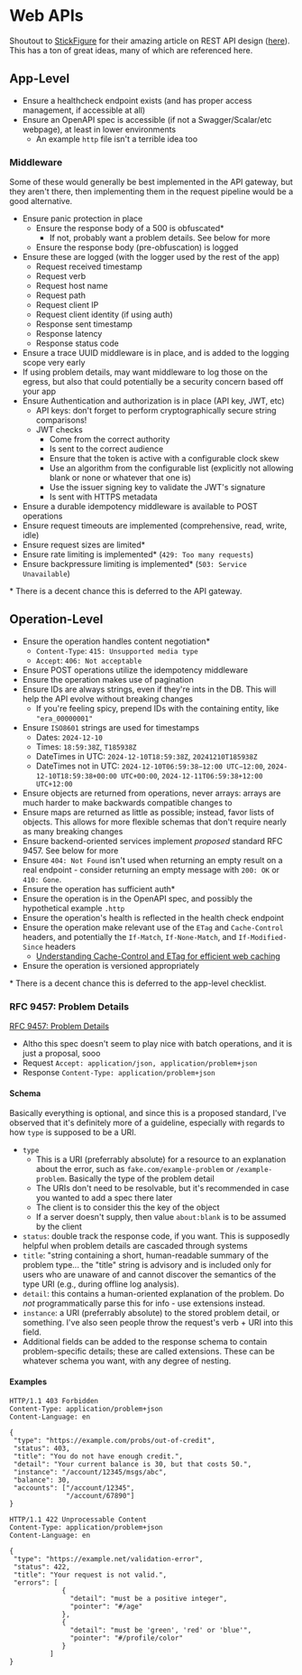 # Web APIs

Shoutout to [StickFigure](https://github.com/stickfigure) for their amazing
article on REST API design
([here](https://github.com/stickfigure/blog/wiki/How-to-%28and-how-not-to%29-design-REST-APIs)).
This has a ton of great ideas, many of which are referenced here.

## App-Level

- Ensure a healthcheck endpoint exists (and has proper access management, if
accessible at all)
- Ensure an OpenAPI spec is accessible (if not a Swagger/Scalar/etc webpage), at
least in lower environments
    - An example `http` file isn't a terrible idea too

### Middleware

Some of these would generally be best implemented in the API gateway, but they
aren't there, then implementing them in the request pipeline would be a good
alternative.

- Ensure panic protection in place
    - Ensure the response body of a 500 is obfuscated*
        - If not, probably want a problem details. See below for more
    - Ensure the response body (pre-obfuscation) is logged
- Ensure these are logged (with the logger used by the rest of the app)
    - Request received timestamp
    - Request verb
    - Request host name
    - Request path
    - Request client IP
    - Request client identity (if using auth)
    - Response sent timestamp
    - Response latency
    - Response status code
- Ensure a trace UUID middleware is in place, and is added to the logging scope
very early
- If using problem details, may want middleware to log those on the egress, but
  also that could potentially be a security concern based off your app
- Ensure Authentication and authorization is in place (API key, JWT, etc)
    - API keys: don't forget to perform cryptographically secure string comparisons!
    - JWT checks
        - Come from the correct authority
        - Is sent to the correct audience
        - Ensure that the token is active with a configurable clock skew
        - Use an algorithm from the configurable list (explicitly not allowing
        blank or none or whatever that one is)
        - Use the issuer signing key to validate the JWT's signature
        - Is sent with HTTPS metadata
- Ensure a durable idempotency middleware is available to POST operations
- Ensure request timeouts are implemented (comprehensive, read, write, idle)
- Ensure request sizes are limited*
- Ensure rate limiting is implemented* (`429: Too many requests`)
- Ensure backpressure limiting is implemented* (`503: Service Unavailable`)

\* There is a decent chance this is deferred to the API gateway.

## Operation-Level

- Ensure the operation handles content negotiation*
    - `Content-Type`: `415: Unsupported media type`
    - `Accept`: `406: Not acceptable`
- Ensure POST operations utilize the idempotency middleware
- Ensure the operation makes use of pagination
- Ensure IDs are always strings, even if they're ints in the DB. This will help
the API evolve without breaking changes
    - If you're feeling spicy, prepend IDs with the containing entity, like
    `"era_00000001"`
- Ensure `ISO8601` strings are used for timestamps
    - Dates: `2024-12-10`
    - Times: `18:59:38Z`, `T185938Z`
    - DateTimes in UTC: `2024-12-10T18:59:38Z`, `20241210T185938Z`
    - DateTimes not in UTC: `2024-12-10T06:59:38−12:00 UTC−12:00`,
    `2024-12-10T18:59:38+00:00 UTC+00:00`, `2024-12-11T06:59:38+12:00 UTC+12:00`
- Ensure objects are returned from operations, never arrays: arrays are much
harder to make backwards compatible changes to
- Ensure maps are returned as little as possible; instead, favor lists of
objects. This allows for more flexible schemas that don't require nearly as many
breaking changes
- Ensure backend-oriented services implement *proposed* standard RFC 9457. See
below for more
- Ensure `404: Not Found` isn't used when returning an empty result on a real
endpoint - consider returning an empty message with `200: OK` or `410: Gone`.
- Ensure the operation has sufficient auth*
- Ensure the operation is in the OpenAPI spec, and possibly the hypothetical
example `.http`
- Ensure the operation's health is reflected in the health check endpoint
- Ensure the operation make relevant use of the `ETag` and `Cache-Control`
headers, and potentially the `If-Match`, `If-None-Match`, and
`If-Modified-Since` headers
    - [Understanding Cache-Control and ETag for efficient web caching](https://dev.to/andreasbergstrom/understanding-cache-control-and-etag-for-efficient-web-caching-2nf5)
- Ensure the operation is versioned appropriately

\* There is a decent chance this is deferred to the app-level checklist.

### RFC 9457: Problem Details

[RFC 9457: Problem Details](https://www.rfc-editor.org/rfc/rfc9457.html)

- Altho this spec doesn't seem to play nice with batch operations, and it is
  just a proposal, sooo
- Request `Accept: application/json, application/problem+json`
- Response `Content-Type: application/problem+json`

#### Schema

Basically everything is optional, and since this is a proposed standard, I've
observed that it's definitely more of a guideline, especially with regards to
how `type` is supposed to be a URI.

- `type`
    - This is a URI (preferrably absolute) for a resource to an
    explanation about the error, such as `fake.com/example-problem` or
    `/example-problem`. Basically the type of the problem detail
    - The URIs don't need to be resolvable, but it's recommended in case you
    wanted to add a spec there later
    - The client is to consider this the key of the object
    - If a server doesn't supply, then value `about:blank` is to be assumed by
    the client
- `status`: double track the response code, if you want. This is supposedly
helpful when problem details are cascaded through systems
- `title`: "string containing a short, human-readable summary of the problem
type... the "title" string is advisory and is included only for users who are
unaware of and cannot discover the semantics of the type URI (e.g., during
offline log analysis).
- `detail`: this contains a human-oriented explanation of the problem.
Do *not* programmatically parse this for info - use extensions instead.
- `instance`: a URI (preferrably absolute) to the stored problem detail, or
something. I've also seen people throw the request's verb + URI into this field.
- Additional fields can be added to the response schema to contain
problem-specific details; these are called extensions. These can be whatever
schema you want, with any degree of nesting.

#### Examples

```http
HTTP/1.1 403 Forbidden
Content-Type: application/problem+json
Content-Language: en

{
 "type": "https://example.com/probs/out-of-credit",
 "status": 403,
 "title": "You do not have enough credit.",
 "detail": "Your current balance is 30, but that costs 50.",
 "instance": "/account/12345/msgs/abc",
 "balance": 30,
 "accounts": ["/account/12345",
              "/account/67890"]
}
```

```http
HTTP/1.1 422 Unprocessable Content
Content-Type: application/problem+json
Content-Language: en

{
 "type": "https://example.net/validation-error",
 "status": 422,
 "title": "Your request is not valid.",
 "errors": [
             {
               "detail": "must be a positive integer",
               "pointer": "#/age"
             },
             {
               "detail": "must be 'green', 'red' or 'blue'",
               "pointer": "#/profile/color"
             }
          ]
}
```

